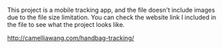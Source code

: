 This project is a mobile tracking app, and the file doesn't include images due to the file size limitation.
You can check the website link I included in the file to see what the project looks like. 

http://camelliawang.com/handbag-tracking/
